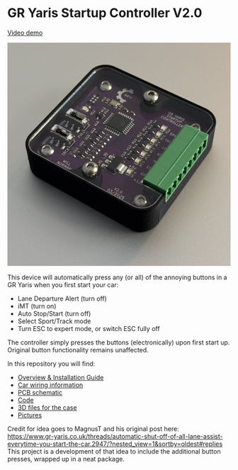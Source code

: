 # GR Yaris Startup Controller V2.0

[Video demo](https://youtu.be/CKgJuQoar5g)

![alt text](https://github.com/WillN5/GR-Yaris-Startup-Controller-V2/blob/main/Pics/Controller-pic-1.jpeg)

This device will automatically press any (or all) of the annoying buttons in a GR Yaris when you first start your car:
* Lane Departure Alert (turn off)
* iMT (turn on)
* Auto Stop/Start (turn off)
* Select Sport/Track mode
* Turn ESC to expert mode, or switch ESC fully off

The controller simply presses the buttons (electronically) upon first start up. Original button functionality remains unaffected.

In this repository you will find:
* [Overview & Installation Guide](https://github.com/WillN5/GR-Yaris-Startup-Controller-v2/tree/main/Docs)
* [Car wiring information](https://github.com/WillN5/GR-Yaris-Startup-Controller-v2/tree/main/Docs)
* [PCB schematic](https://github.com/WillN5/GR-Yaris-Startup-Controller-v2/tree/main/PCB)
* [Code](https://github.com/WillN5/GR-Yaris-Startup-Controller-v2/tree/main/Code)
* [3D files for the case](https://github.com/WillN5/GR-Yaris-Startup-Controller-v2/tree/main/Housing)
* [Pictures](https://github.com/WillN5/GR-Yaris-Startup-Controller-v2/tree/main/Pics)

Credit for idea goes to MagnusT and his original post here:<br/>
https://www.gr-yaris.co.uk/threads/automatic-shut-off-of-all-lane-assist-everytime-you-start-the-car.2947/?nested_view=1&sortby=oldest#replies<br/>
This project is a development of that idea to include the additional button presses, wrapped up in a neat package.
